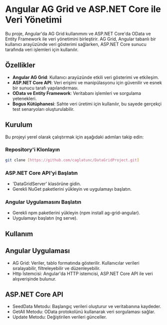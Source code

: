 # Angular AG Grid ve ASP.NET Core ile Veri Yönetimi

Bu proje, Angular'da AG Grid kullanımını ve ASP.NET Core'da OData ve Entity Framework ile veri yönetimini birleştirir. AG Grid, Angular tabanlı bir kullanıcı arayüzünde veri gösterimi sağlarken, ASP.NET Core sunucu tarafında veri işlemleri için kullanılır.

## Özellikler

- **Angular AG Grid**: Kullanıcı arayüzünde etkili veri gösterimi ve etkileşim.
- **ASP.NET Core API**: Veri erişimi ve manipülasyonu için güvenilir ve esnek bir sunucu tarafı yapılandırması.
- **OData ve Entity Framework**: Veritabanı işlemleri ve sorgulama yetenekleri.
- **Bogus Kütüphanesi**: Sahte veri üretimi için kullanılır, bu sayede gerçekçi test senaryoları oluşturulabilir.

## Kurulum

Bu projeyi yerel olarak çalıştırmak için aşağıdaki adımları takip edin:

### Repository'i Klonlayın

```bash
git clone [https://github.com/caglatunc/DataGridProject.git]
````
### ASP.NET Core API'yi Başlatın
- 'DataGridServer' klasörüne gidin.
- Gerekli NuGet paketlerini yükleyin ve uygulamayı başlatın.
  
### Angular Uygulamasını Başlatın
- Gerekli npm paketlerini yükleyin (npm install ag-grid-angular).
- Uygulamayı başlatın (ng serve).

## Kullanım
## Angular Uygulaması
- AG Grid: Veriler, tablo formatında gösterilir. Kullanıcılar verileri sıralayabilir, filtreleyebilir ve düzenleyebilir.
- Http İstemcisi: Angular'da HTTP istemcisi, ASP.NET Core API ile veri alışverişinde bulunur.

## ASP.NET Core API
- SeedData Metodu: Başlangıç verileri oluşturur ve veritabanına kaydeder.
- GetAll Metodu: OData protokolünü kullanarak veri sorgulaması sağlar.
- Update Metodu: Değiştirilen verileri günceller.
